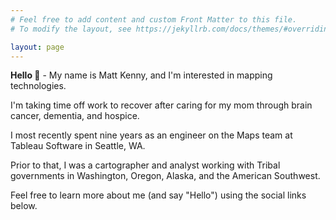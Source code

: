 ```yaml
---
# Feel free to add content and custom Front Matter to this file.
# To modify the layout, see https://jekyllrb.com/docs/themes/#overriding-theme-defaults

layout: page
---
```

**Hello :wave:** - My name is Matt Kenny, and I'm interested in mapping technologies.

I'm taking time off work to recover after caring for my mom through brain cancer, dementia, and hospice.

I most recently spent nine years as an engineer on the Maps team at Tableau Software in Seattle, WA.

Prior to that, I was a cartographer and analyst working with Tribal governments in Washington, Oregon, Alaska, and the American Southwest.

Feel free to learn more about me (and say "Hello") using the social links below.